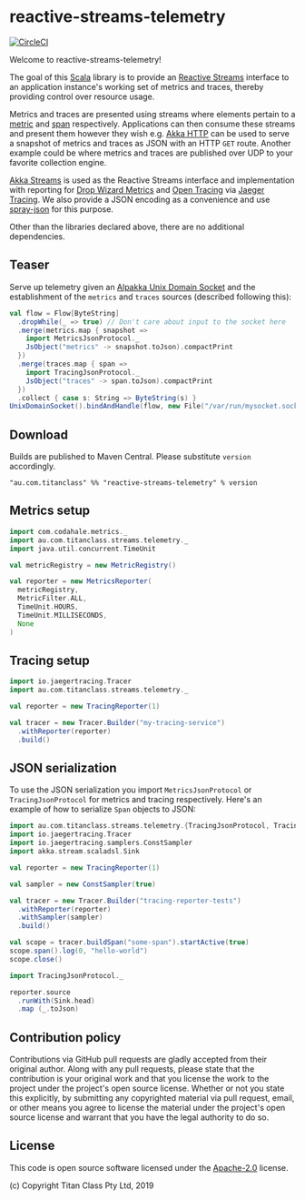 # reactive-streams-telemetry #

[![CircleCI](https://circleci.com/gh/titanclass/reactive-streams-telemetry.svg?style=svg)](https://circleci.com/gh/titanclass/reactive-streams-telemetry)

Welcome to reactive-streams-telemetry!

The goal of this [Scala](https://www.scala-lang.org/) library is to provide an [Reactive Streams](http://www.reactive-streams.org/) interface to 
an application instance's working set of metrics and traces, thereby providing control over resource usage. 

Metrics and traces are presented using streams where elements pertain to a [metric](https://metrics.dropwizard.io/3.1.0/manual/core/)
and [span](https://opentracing.io/docs/overview/spans/) respectively. 
Applications can then consume these streams and present them 
however they wish e.g. [Akka HTTP](https://doc.akka.io/docs/akka-http/current/) can be used to serve a snapshot of metrics and traces as JSON
with an HTTP `GET` route. Another example could be where metrics and traces are published
over UDP to your favorite collection engine. 

[Akka Streams](https://doc.akka.io/docs/akka/2.5/stream/)
is used as the Reactive Streams interface and implementation 
with reporting for [Drop Wizard Metrics](https://metrics.dropwizard.io/4.0.0/) and
[Open Tracing](https://opentracing.io/) via [Jaeger Tracing](https://www.jaegertracing.io/). 
We also provide a JSON encoding as a convenience and use [spray-json](https://github.com/spray/spray-json) 
for this purpose.

Other than the libraries declared above, there are no additional dependencies.

## Teaser

Serve up telemetry given an [Alpakka Unix Domain Socket](https://doc.akka.io/docs/alpakka/current/unix-domain-socket.html) 
and the establishment of the `metrics` and `traces` sources (described following this):

```scala
val flow = Flow[ByteString]
  .dropWhile(_ => true) // Don't care about input to the socket here
  .merge(metrics.map { snapshot =>
    import MetricsJsonProtocol._
    JsObject("metrics" -> snapshot.toJson).compactPrint
  })
  .merge(traces.map { span =>
    import TracingJsonProtocol._
    JsObject("traces" -> span.toJson).compactPrint
  })
  .collect { case s: String => ByteString(s) }
UnixDomainSocket().bindAndHandle(flow, new File("/var/run/mysocket.sock"))
```

## Download

Builds are published to Maven Central. Please substitute `version` accordingly.

```
"au.com.titanclass" %% "reactive-streams-telemetry" % version
```

## Metrics setup

```scala
import com.codahale.metrics._
import au.com.titanclass.streams.telemetry._
import java.util.concurrent.TimeUnit

val metricRegistry = new MetricRegistry()

val reporter = new MetricsReporter(
  metricRegistry,
  MetricFilter.ALL,
  TimeUnit.HOURS,
  TimeUnit.MILLISECONDS,
  None
)
```

## Tracing setup

```scala
import io.jaegertracing.Tracer
import au.com.titanclass.streams.telemetry._

val reporter = new TracingReporter(1)

val tracer = new Tracer.Builder("my-tracing-service")
  .withReporter(reporter)
  .build()
```

## JSON serialization

To use the JSON serialization you import `MetricsJsonProtocol` or `TracingJsonProtocol` for metrics
and tracing respectively. Here's an example of how to serialize `Span` objects to JSON:

```scala
import au.com.titanclass.streams.telemetry.{TracingJsonProtocol, TracingReporter}
import io.jaegertracing.Tracer
import io.jaegertracing.samplers.ConstSampler
import akka.stream.scaladsl.Sink

val reporter = new TracingReporter(1)

val sampler = new ConstSampler(true)

val tracer = new Tracer.Builder("tracing-reporter-tests")
  .withReporter(reporter)
  .withSampler(sampler)
  .build()

val scope = tracer.buildSpan("some-span").startActive(true)
scope.span().log(0, "hello-world")
scope.close()

import TracingJsonProtocol._

reporter.source
  .runWith(Sink.head)
  .map (_.toJson)
```

## Contribution policy ##

Contributions via GitHub pull requests are gladly accepted from their original author. Along with
any pull requests, please state that the contribution is your original work and that you license
the work to the project under the project's open source license. Whether or not you state this
explicitly, by submitting any copyrighted material via pull request, email, or other means you
agree to license the material under the project's open source license and warrant that you have the
legal authority to do so.

## License ##

This code is open source software licensed under the
[Apache-2.0](http://www.apache.org/licenses/LICENSE-2.0) license.

(c) Copyright Titan Class Pty Ltd, 2019